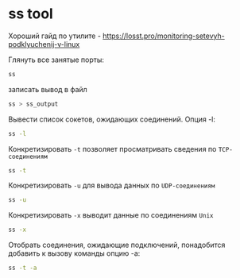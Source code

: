 # ss tool

Хороший гайд по утилите - https://losst.pro/monitoring-setevyh-podklyuchenij-v-linux

Глянуть все занятые порты:

```bash
ss
```

записать вывод в файл

```bash
ss > ss_output
```

Вывести список сокетов, ожидающих соединений. Опция -l:

```bash
ss -l
```

Конкретизировать `-t` позволяет просматривать сведения по `TCP-соединениям`

```bash
ss -t
```

Конкретизировать `-u` для вывода данных по `UDP-соединениям`

```bash
ss -u
```

Конкретизировать `-x` выводит данные по соединениям `Unix`

```bash
ss -x
```

Отобрать соединения, ожидающие подключений, понадобится добавить к вызову команды опцию -a:

```bash
ss -t -a
```
